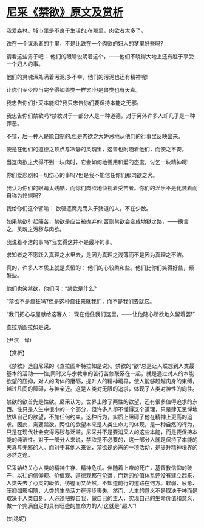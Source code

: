 # [尼采《禁欲》原文及赏析](https://www.vrrw.net/wx/12029.html)

我爱森林。城市里是不良于生活的;在那里，肉欲者太多了。

跌在一个谋杀者的手里，不是比跌在一个肉欲的妇人的梦里好些吗?

请看这些男子吧： 他们的眼睛说明着这个，——他们不晓得大地上还有胜于享受一个妇人的事。

他们的灵魂深处满着污泥;多不幸，他们的污泥也还有精神呢!

让你们至少应当完全得如兽类一样罢!但是兽类也有天真。

我忠告你们扑灭本能吗?我只忠告你们要保持本能之无邪。



我忠告你们禁欲吗?禁欲对于一部分人是一种道德，对于另外许多人却几乎是一种罪恶。

不错，后一种人是能自制的;但是肉欲之大妒忌地从他们的行事里反映出来。

便是在他们的道德之顶点与冷静的灵魂里，这兽也附随着他们，而使之不安。

当这肉欲之犬得不到一块肉时，它会如何地善用和爱的态度，讨乞一块精神呵!

你们爱悲剧和一切伤心的事吗?但是我不能信任你们那肉欲之犬。

我认为你们的眼睛太残酷，而你们肉欲地侦视着受苦者。你们的淫乐不是化装着而自称为怜悯吗?

我给你们这个譬喻： 欲驱逐魔鬼而入于猪道的人，不在少数。

如果禁欲引起痛苦，禁欲是应当被抛弃的;否则禁欲会变成地狱之路，——换言之，灵魂之污秽与肉欲。

我说着不洁的事吗?我觉得这并不是最坏的事。

求知者之不愿跃入真理之水里去，是因为真理之浅薄而不是因为真理之不洁。

真的，许多人本质上就是贞恒的： 他们的心较柔和些。他们比你们笑得好些，频繁些。

他们也笑禁欲，他们问：“禁欲是什么?

“禁欲不是疯狂吗?但是这种疯狂来就我们，而不是我们去就它。

“我们把心与屋献给这客人： 现在他住我们这里，——让他随心所欲地久留着罢!”

查拉斯图拉如是说。

(尹溟　译)

【赏析】

《禁欲》选自尼采的《查拉图斯特拉如是说》。禁欲的“欲”总是让人联想到人类最基本的活动——性;同时又与宗教中的苦行苦修联系在一起，就是通过对人的本能欲望的压抑，对人的肉体的磨砺，提升人的精神境界，使人能够超越肉身的束缚，越过凡间的障碍，与神亲近。这是人类对无限的追求，体现了人类对神性的向往。

禁欲的欲首先是性欲。尼采认为，世界上除了两性的欲望，还有很多值得追求的东西。性只是人生中很小的一个部分，但许多人却不懂得这个道理，只是肆无忌惮地放纵自己的欲望，不加任何约束。这种行为，实质上阻碍了他在精神上更高的追求。因此，需要禁欲。两性的欲望本来是人类生命力的体现，是一种自然的行为，只是在现代社会变得污秽与泛滥。尼采并不是要消灭人的这些本能，而是要保持本能的纯洁性。对于一部分人来说，禁欲是不必要的，这一部分人就是保持了本能的天真与无邪的人。而对于其他人来说，禁欲是必需的一项活动，是提升精神境界的必然之途。

尼采始终关心人类的精神生存、精神危机。伴随着上帝的死亡，基督教信仰的破产，以往的信仰观、价值观、道德观都在沦落，而新的价值体系还没有建立起来，人类失去了心灵的皈依，彷徨而又茫然，不知道前行的道路在何方。软弱、疲惫、压抑如影相随，人类的生命活力在逐步丧失。然而，人生的意义不是取决于神而是取决于人类自身。人必须把握自我，做自己的主人，实现自己的生命价值和意义，做一个完满自足的具有旺盛的生命力的人!这就是“超人”!

(刘稳妮)

